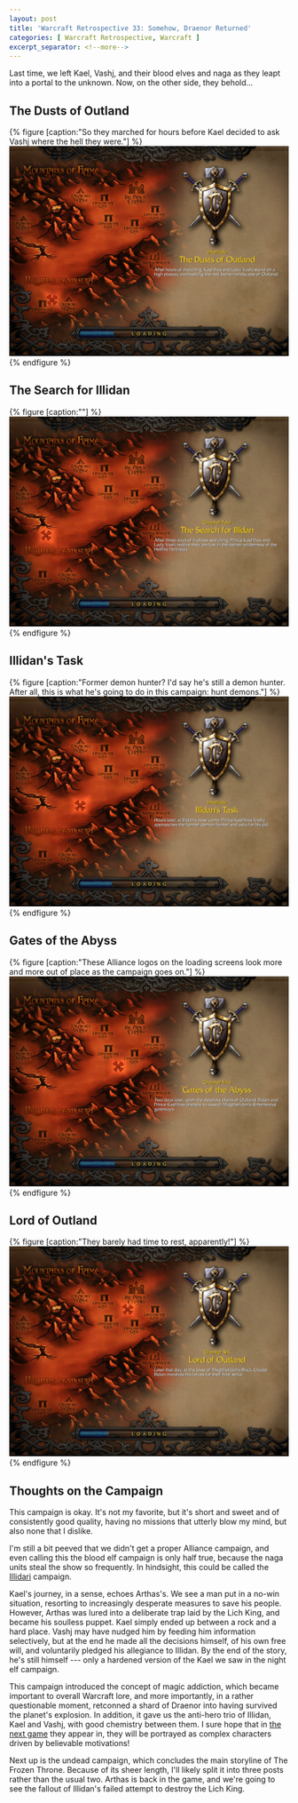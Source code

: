 ```yaml
---
layout: post
title: 'Warcraft Retrospective 33: Somehow, Draenor Returned'
categories: [ Warcraft Retrospective, Warcraft ]
excerpt_separator: <!--more-->
---
```


Last time, we left Kael, Vashj, and their blood elves and naga as they leapt into a portal to the unknown. Now, on the other side, they behold...

<!--more-->


## The Dusts of Outland

{% figure [caption:"So they marched for hours before Kael decided to ask Vashj where the hell they were."] %}
![The Dusts of Outland](/assets/wr/20240821225839_1.jpg)
{% endfigure %}



## The Search for Illidan

{% figure [caption:""] %}
![The Search for Illidan](/assets/wr/20240821230012_1.jpg)
{% endfigure %}



## Illidan's Task

{% figure [caption:"Former demon hunter? I'd say he's still a demon hunter. After all, this is what he's going to do in this campaign: hunt demons."] %}
![Illidan's Task](/assets/wr/20240825233141_1.jpg)
{% endfigure %}



## Gates of the Abyss

{% figure [caption:"These Alliance logos on the loading screens look more and more out of place as the campaign goes on."] %}
![Gates of the Abyss](/assets/wr/20240825233417_1.jpg)
{% endfigure %}



## Lord of Outland

{% figure [caption:"They barely had time to rest, apparently!"] %}
![Lord of Outland](/assets/wr/20240826191202_1.jpg)
{% endfigure %}



## Thoughts on the Campaign

This campaign is okay. It's not my favorite, but it's short and sweet and of consistently good quality, having no missions that utterly blow my mind, but also none that I dislike.

I'm still a bit peeved that we didn't get a proper Alliance campaign, and even calling this the blood elf campaign is only half true, because the naga units steal the show so frequently. In hindsight, this could be called the [Illidari](https://warcraft.wiki.gg/wiki/Illidari) campaign.

Kael's journey, in a sense, echoes Arthas's. We see a man put in a no-win situation, resorting to increasingly desperate measures to save his people. However, Arthas was lured into a deliberate trap laid by the Lich King, and became his soulless puppet. Kael simply ended up between a rock and a hard place. Vashj may have nudged him by feeding him information selectively, but at the end he made all the decisions himself, of his own free will, and voluntarily pledged his allegiance to Illidan. By the end of the story, he's still himself --- only a hardened version of the Kael we saw in the night elf campaign.

This campaign introduced the concept of magic addiction, which became important to overall Warcraft lore, and more importantly, in a rather questionable moment, retconned a shard of Draenor into having survived the planet's explosion. In addition, it gave us the anti-hero trio of Illidan, Kael and Vashj, with good chemistry between them. I sure hope that in [the next game](https://warcraft.wiki.gg/wiki/World_of_Warcraft:_The_Burning_Crusade) they appear in, they will be portrayed as complex characters driven by believable motivations!

Next up is the undead campaign, which concludes the main storyline of The Frozen Throne. Because of its sheer length, I'll likely split it into three posts rather than the usual two. Arthas is back in the game, and we're going to see the fallout of Illidan's failed attempt to destroy the Lich King.
